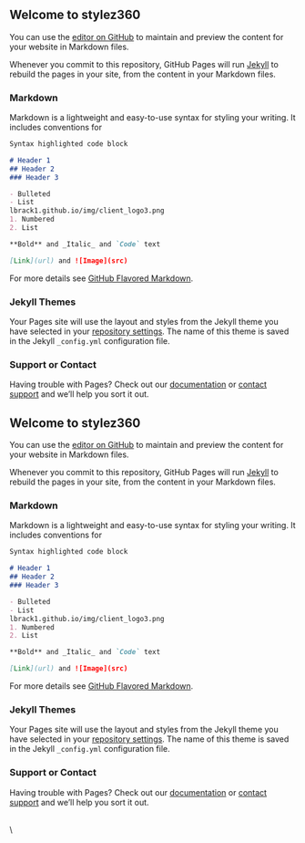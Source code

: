 ## Welcome to stylez360

You can use the [editor on GitHub](https://github.com/stylez360/stylez360.github.io/edit/main/README.md) to maintain and preview the content for your website in Markdown files.

Whenever you commit to this repository, GitHub Pages will run [Jekyll](https://jekyllrb.com/) to rebuild the pages in your site, from the content in your Markdown files.

### Markdown

Markdown is a lightweight and easy-to-use syntax for styling your writing. It includes conventions for

```markdown
Syntax highlighted code block

# Header 1
## Header 2
### Header 3

- Bulleted
- List
lbrack1.github.io/img/client_logo3.png
1. Numbered
2. List

**Bold** and _Italic_ and `Code` text

[Link](url) and ![Image](src)
```

For more details see [GitHub Flavored Markdown](https://guides.github.com/features/mastering-markdown/).

### Jekyll Themes

Your Pages site will use the layout and styles from the Jekyll theme you have selected in your [repository settings](https://github.com/stylez360/stylez360.github.io/settings/pages). The name of this theme is saved in the Jekyll `_config.yml` configuration file.

### Support or Contact

Having trouble with Pages? Check out our [documentation](https://docs.github.com/categories/github-pages-basics/) or [contact support](https://support.github.com/contact) and we’ll help you sort it out.
<!doctype html>
<html>
<head>
<meta charset="utf-8">
<meta name="viewport" content="width=device-width, maximum-scale=1">
<title>How to Build a Free Website</title>
<link rel="icon" href="favicon.png" type="image/png">
<link href="css/bootstrap.min.css" rel="stylesheet" type="text/css">
<link href="css/style.css" rel="stylesheet" type="text/css"> 
<link href="css/font-awesome.css" rel="stylesheet" type="text/css"> 
<link href="css/animate.css" rel="stylesheet" type="text/css"> 
<link href="css/fancybox/jquery.fancybox.css" rel="stylesheet">  
<link href="css/magnific-popup.css" rel="stylesheet">  
<link href="css/gallery-1.css" rel="stylesheet">
 
<!--[if lt IE 9]>
    <script src="js/respond-1.1.0.min.js"></script>
    <script src="js/html5shiv.js"></script>
    <script src="js/html5element.js"></script>
<![endif]-->
 
 ## Welcome to stylez360

You can use the [editor on GitHub](https://github.com/stylez360/stylez360.github.io/edit/main/README.md) to maintain and preview the content for your website in Markdown files.

Whenever you commit to this repository, GitHub Pages will run [Jekyll](https://jekyllrb.com/) to rebuild the pages in your site, from the content in your Markdown files.

### Markdown

Markdown is a lightweight and easy-to-use syntax for styling your writing. It includes conventions for

```markdown
Syntax highlighted code block

# Header 1
## Header 2
### Header 3

- Bulleted
- List
lbrack1.github.io/img/client_logo3.png
1. Numbered
2. List

**Bold** and _Italic_ and `Code` text

[Link](url) and ![Image](src)
```

For more details see [GitHub Flavored Markdown](https://guides.github.com/features/mastering-markdown/).

### Jekyll Themes

Your Pages site will use the layout and styles from the Jekyll theme you have selected in your [repository settings](https://github.com/stylez360/stylez360.github.io/settings/pages). The name of this theme is saved in the Jekyll `_config.yml` configuration file.

### Support or Contact

Having trouble with Pages? Check out our [documentation](https://docs.github.com/categories/github-pages-basics/) or [contact support](https://support.github.com/contact) and we’ll help you sort it out.
<!doctype html>
<html>
<head>
<meta charset="utf-8">
<meta name="viewport" content="width=device-width, maximum-scale=1">
<title>How to Build a Free Website</title>
<link rel="icon" href="favicon.png" type="image/png">
<link href="css/bootstrap.min.css" rel="stylesheet" type="text/css">
<link href="css/style.css" rel="stylesheet" type="text/css"> 
<link href="css/font-awesome.css" rel="stylesheet" type="text/css"> 
<link href="css/animate.css" rel="stylesheet" type="text/css"> 
<link href="css/fancybox/jquery.fancybox.css" rel="stylesheet">  
<link href="css/magnific-popup.css" rel="stylesheet">  
<link href="css/gallery-1.css" rel="stylesheet">
 
<!--[if lt IE 9]>
    <script src="js/respond-1.1.0.min.js"></script>
    <script src="js/html5shiv.js"></script>
    <script src="js/html5element.js"></script>
<![endif]-->
 
\
\
